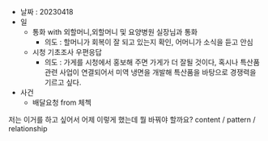- 날짜 : 20230418
- 일 
	- 통화 with 외할머니,외할머니 및 요양병원 실장님과 통화
		- 의도 : 할머니가 회복이 잘 되고 있는지 확인, 어머니가 소식을 듣고 안심
	- 시청 기초조사 우편응답
		- 의도 : 가게를 시청에서 홍보해 주면 가게가 더 잘될 것이다, 혹시나 특산품관련 사업이 연결되어서 미역 냉면을 개발해 특산품을 바탕으로 경쟁력을 기르고 싶다.
- 사건
	- 배달요청 from 체첵





저는 이거를 하고 싶어서 어제 이렇게 했는데 뭘 바꿔야 할까요?
content / pattern / relationship